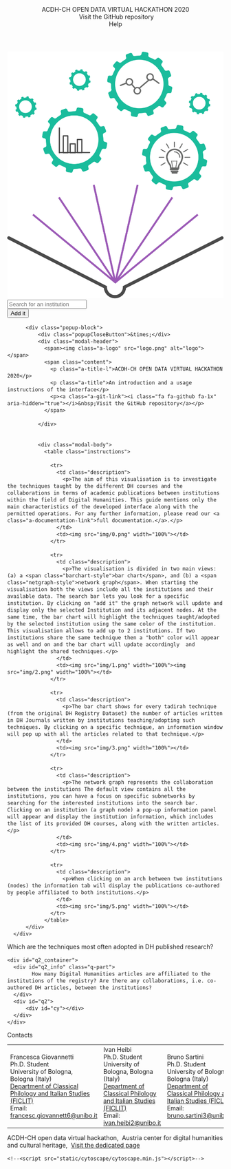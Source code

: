 <!DOCTYPE html>
<html>
<head>
  <!-- Site Properties -->
  <title>ACDH-2020</title>
  <link rel="stylesheet" href="static/css/font-awesome/css/font-awesome.min.css">
  <link rel="stylesheet" type="text/css" href="static/css/bootstrap.min.css">
  <link rel="stylesheet" type="text/css" href="static/css/index.css">

</head>
<body>

  <header>
      <div class="title">ACDH-CH OPEN DATA VIRTUAL HACKATHON 2020</div>
      <div class="git"><i class="fa fa-github fa-1x" aria-hidden="true"></i>&nbsp;Visit the GitHub repository</div>
      <div class="help trigger_popup_fricc">Help</div>
  </header>

  <div id="top">
      <img class="a-logo" src="logo.png" alt="logo">
      <div id="main_input_container" class="inputbox-container">
          <span><input id="main_input" type="text" name="institution" placeholder="Search for an institution"></span>
          <div id="boxes_container"></div>
      </div>
      <button id="add_btn" type="button" class="btn btn-primary">Add it</button>
  </div>

  <div class="hover_bkgr_fricc">

          <div class="popup-block">
              <div class="popupCloseButton">&times;</div>
              <div class="modal-header">
                <span><img class="a-logo" src="logo.png" alt="logo"></span>
                <span class="content">
                  <p class="a-title-l">ACDH-CH OPEN DATA VIRTUAL HACKATHON 2020</p>
                  <p class="a-title">An introduction and a usage instructions of the interface</p>
                  <p><a class="a-git-link"><i class="fa fa-github fa-1x" aria-hidden="true"></i>&nbsp;Visit the GitHub repository</a></p>
                </span>

              </div>


              <div class="modal-body">
                <table class="instructions">

                  <tr>
                    <td class="description">
                      <p>The aim of this visualisation is to investigate the techniques taught by the different DH courses and the collaborations in terms of academic publications between institutions within the field of Digital Humanities. This guide mentions only the main characteristics of the developed interface along with the permitted operations. For any further information, please read our <a class="a-documentation-link">full documentation.</a>.</p>
                    </td>
                    <td><img src="img/0.png" width="100%"></td>
                  </tr>

                  <tr>
                    <td class="description">
                      <p>The visualisation is divided in two main views: (a) a <span class="barchart-style">bar chart</span>, and (b) a <span class="netgraph-style">network graph</span>. When starting the visualisation both the views include all the institutions and their available data. The search bar lets you look for a specific institution. By clicking on "add it" the graph network will update and display only the selected Institution and its adjacent nodes. At the same time, the bar chart will highlight the techniques taught/adopted by the selected institution using the same color of the institution. This visualisation allows to add up to 2 institutions. If two institutions share the same technique then a "both" color will appear as well and on and the bar chart will update accordingly  and highlight the shared techniques.</p>
                    </td>
                    <td><img src="img/1.png" width="100%"><img src="img/2.png" width="100%"></td>
                  </tr>

                  <tr>
                    <td class="description">
                      <p>The bar chart shows for every tadirah technique (from the original DH Registry Dataset) the number of articles written in DH Journals written by institutions teaching/adopting such techniques. By clicking on a specific technique, an information window will pop up with all the articles related to that technique.</p>
                    </td>
                    <td><img src="img/3.png" width="100%"></td>
                  </tr>

                  <tr>
                    <td class="description">
                      <p>The network graph represents the collaboration between the institutions The default view contains all the institutions, you can have a focus on specific subnetworks by searching for the interested institutions into the search bar. Clicking on an institution (a graph node) a pop-up information panel will appear and display the institution information, which includes the list of its provided DH courses, along with the written articles.</p>
                    </td>
                    <td><img src="img/4.png" width="100%"></td>
                  </tr>

                  <tr>
                    <td class="description">
                      <p>When clicking on an arch between two institutions (nodes) the information tab will display the publications co-authored by people affiliated to both institutions.</p>
                    </td>
                    <td><img src="img/5.png" width="100%"></td>
                  </tr>
                </table>
          </div>
      </div>
  </div>

  <div id="filters">
  </div>

  <div id="q_containers">
    <div id="q1_container">
      <div id="q1_info" class="q-part">
          Which are the techniques most often adopted in DH published research?
      </div>
      <div id="q1">
      </div>
    </div>

    <div id="q2_container">
      <div id="q2_info" class="q-part">
            How many Digital Humanities articles are affiliated to the institutions of the registry? Are there any collaborations, i.e. co-authored DH articles, between the institutions?
      </div>
      <div id="q2">
          <div id="cy"></div>
      </div>
    </div>
  </div>

  <footer>
    <div class="contacts-title"><i class="fa fa-circle" aria-hidden="true"></i>  Contacts  <i class="fa fa-circle" aria-hidden="true"></i></div>
    <table class="footer-content">
      <tr class="contacts-container">
        <td class="a-contact">
          <div class="name"><i class="fa fa-user" aria-hidden="true"></i> Francesca Giovannetti</div>
          <div class="position">Ph.D. Student</div>
          <div class="place">University of Bologna, Bologna (Italy)</div>
          <div class="dep"><a href="https://ficlit.unibo.it/it">Department of Classical Philology and Italian Studies (FICLIT)</a></div>
          <div class="email"><span>Email: </span><span><a href="mailto:francesc.giovannett6@unibo.it" target="_top">francesc.giovannett6@unibo.it</a></span></div>
        </td>
        <td class="a-contact">
          <div class="name"><i class="fa fa-user" aria-hidden="true"></i> Ivan Heibi</div>
          <div class="position">Ph.D. Student</div>
          <div class="place">University of Bologna, Bologna (Italy)</div>
          <div class="dep"><a href="https://ficlit.unibo.it/it">Department of Classical Philology and Italian Studies (FICLIT)</a></div>
          <div class="email"><span>Email: </span><span><a href="mailto:ivan.heibi2@unibo.it" target="_top">ivan.heibi2@unibo.it</a></span></div>
        </td>
        <td class="a-contact">
          <div class="name"><i class="fa fa-user" aria-hidden="true"></i> Bruno Sartini</div>
          <div class="position">Ph.D. Student</div>
          <div class="place">University of Bologna, Bologna (Italy)</div>
          <div class="dep"><a href="https://ficlit.unibo.it/it">Department of Classical Philology and Italian Studies (FICLIT)</a></div>
          <div class="email"><span>Email: </span><span><a href="mailto:bruno.sartini3@unibo.it" target="_top">bruno.sartini3@unibo.it</a></span></div>
        </td>
      </tr>
    </table>
    <div class="separator"></div>
    <div class="other">
      <div class="acdh-footer">
        <span class="name"><i class="fa fa-circle" aria-hidden="true"></i> ACDH-CH open data virtual hackathon, </span>
        <span class="place">&nbsp;Austria center for digital humanities and cultural heritage, </span>
        <span class="dep">&nbsp;<a href="https://www.oeaw.ac.at/acdh/about-acdh-ch/news-archive/news-detail/article/acdh-ch-open-data-virtual-hackathon-round-two/">Visit the dedicated page</a></span>
      </div>
    </div>
  </footer>

  <!-- Cytoscape -->
  <script src="https://unpkg.com/cytoscape/dist/cytoscape.min.js"></script>
  <!-- for testing with local version of cytoscape.js -->
	<!--<script src="static/cytoscape/cytoscape.min.js"></script>-->
  <script src="https://unpkg.com/webcola/WebCola/cola.min.js"></script>
  <script src="static/cytoscape/dist/cytoscape-cola.js"></script>
  <!-- Plotly -->
  <script src="https://cdn.plot.ly/plotly-latest.min.js"></script>
  <!-- Jquery -->
  <script src="static/js/jquery.min.js"></script>
  <!-- Cytoscape -->
  <script src="static/js/layout.js"></script>

  <script>
    //******************************************//
    //********** The main Interface **************//
    //******************************************//
    var ACDH_DATA_PATH = "https://ivanhb.github.io/data/src/acdh2020/";
    var GIT_URL = "https://github.com/br0ast/ACDH-2020";
    var DOC_LINK = "https://github.com/br0ast/ACDH-2020/blob/master/doc/documentation.md";

    $("header .git").on( "click", function () {window.location.href = GIT_URL;});
    $(".a-git-link").attr("href", GIT_URL);
    $(".a-documentation-link").attr("href", DOC_LINK);

    var layout = new Layout("main_input", ACDH_DATA_PATH);
    layout.init_interface();

    //******************************************//
    //********** POP Up Help **************//
    //******************************************//
    $(".trigger_popup_fricc").click(function(){ $('.hover_bkgr_fricc').show();});
    /* $('.hover_bkgr_fricc').click(function(){$('.hover_bkgr_fricc').hide();}); */
    $('.popupCloseButton').click(function(){$('.hover_bkgr_fricc').hide();});
    $('.hover_bkgr_fricc').show();

  </script>

</body>
</html>
